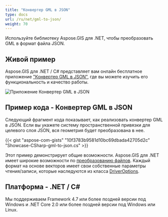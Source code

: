 ```yaml
---
title: "Конвертер GML в JSON"
type: docs
url: /ru/net/gml-to-json/
weight: 70
---
```


Используйте библиотеку Aspose.GIS для .NET, чтобы преобразовать GML в формат файла JSON.

## **Живой пример**

Aspose.GIS для .NET / C# представляет вам онлайн бесплатное приложение ["Конвертер GML в JSON"](https://products.aspose.app/gis/conversion/gml-to-json), где вы можете изучить его функциональность и качество работы.

![Приложение Конвертер GML в JSON](conversion.png)

## **Пример кода - Конвертер GML в JSON**

Следующий фрагмент кода показывает, как реализовать конвертер GML в JSON. Если вы укажете систему пространственной привязки для целевого слоя JSON, вся геометрия будет преобразована в нее. 

{{< gist "aspose-com-gists" "10f3783b9581d10bc69dbada42705d2c" "Showcase-CSharp-gml-to-json.cs" >}}

Этот пример демонстрирует общие возможности. Aspose.GIS для .NET имеет широкие возможности по [преобразованию файлов](https://docs.aspose.com/gis/net/vector-layers/). Каждый формат на основе векторов имеет свои собственные параметры чтения/записи, которые наследуются из класса [DriverOptions](https://reference.aspose.com/gis/net/aspose.gis/driveroptions).

## **Платформа - .NET / C#**

Мы поддерживаем Framework 4.7 или более поздней версии под Windows и .NET Core 2.0 или более поздней версии под Windows или Linux.
